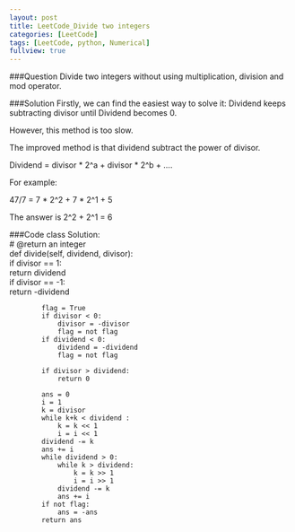```yaml
---
layout: post
title: LeetCode_Divide two integers
categories: [LeetCode]
tags: [LeetCode, python, Numerical]
fullview: true
---
```

###Question
Divide two integers without using multiplication, division and mod operator.

###Solution
Firstly, we can find the easiest way to solve it: Dividend keeps subtracting divisor until Dividend becomes 0.

However, this method is too slow.

The improved method is that dividend subtract the power of divisor.

Dividend = divisor * 2^a + divisor * 2^b + ....

For example:

47/7 = 7 * 2^2 + 7 * 2^1 + 5

The answer is 2^2 + 2^1 = 6

###Code
	class Solution:  
        # @return an integer  
        def divide(self, dividend, divisor):  
            if divisor == 1:  
                return dividend  
            if divisor == -1:  
                return -dividend  
              
            flag = True  
            if divisor < 0:  
                divisor = -divisor  
                flag = not flag  
            if dividend < 0:  
                dividend = -dividend  
                flag = not flag  
                  
            if divisor > dividend:  
                return 0  
                  
            ans = 0  
            i = 1  
            k = divisor  
            while k+k < dividend :  
                k = k << 1  
                i = i << 1  
            dividend -= k  
            ans += i  
            while dividend > 0:  
                while k > dividend:  
                    k = k >> 1  
                    i = i >> 1  
                dividend -= k  
                ans += i  
            if not flag:  
                ans = -ans  
            return ans